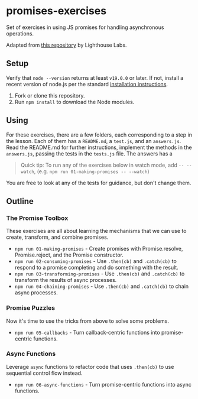 # promises-exercises

Set of exercises in using JS promises for handling asynchronous operations.

Adapted from [this repository](https://github.com/lighthouse-labs/promises-exercises) by Lighthouse Labs.

## Setup

Verify that `node --version` returns at least `v19.0.0` or later.
If not, install a recent version of node.js per the standard [installation instructions](https://nodejs.org/en/download/package-manager).

1. Fork or clone this repository.
2. Run `npm install` to download the Node modules.

## Using

For these exercises, there are a few folders, each corresponding to a step in the lesson. Each of them has a `README.md`, a `test.js`, and an `answers.js`.  Read the   README.md for further instructions, implement the methods in the `answers.js`, passing the tests in the `tests.js` file.  The answers has a 

> Quick tip:  To run any of the exercises below in watch mode, add `-- --watch`, (e.g. `npm run 01-making-promises -- --watch`)

You are free to look at any of the tests for guidance, but don't change them.

## Outline

### The Promise Toolbox

These exercises are all about learning the mechanisms that we can use to create, transform, and combine promises.

* `npm run 01-making-promises` - Create promises with Promise.resolve, Promise.reject, and the Promise constructor.
* `npm run 02-consuming-promises` - Use `.then(cb)` and `.catch(cb)` to respond to a promise completing and do something with the result.
* `npm run 03-transforming-promises` - Use `.then(cb)` and `.catch(cb)` to transform the results of async processes.
* `npm run 04-chaining-promises` - Use `.then(cb)` and `.catch(cb)` to chain async processes.

### Promise Puzzles

Now it's time to use the tricks from above to solve some problems.

* `npm run 05-callbacks` - Turn callback-centric functions into promise-centric functions.

### Async Functions

Leverage `async` functions to refactor code that uses `.then(cb)` to use sequential control flow instead.

* `npm run 06-async-functions` - Turn promise-centric functions into async functions.